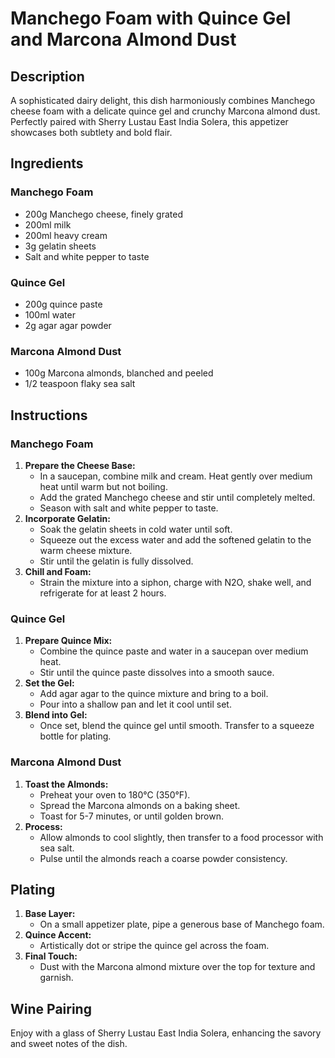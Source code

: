 # Manchego Foam with Quince Gel and Marcona Almond Dust

## Description
A sophisticated dairy delight, this dish harmoniously combines Manchego cheese foam with a delicate quince gel and crunchy Marcona almond dust. Perfectly paired with Sherry Lustau East India Solera, this appetizer showcases both subtlety and bold flair.

## Ingredients

### Manchego Foam
- 200g Manchego cheese, finely grated
- 200ml milk
- 200ml heavy cream
- 3g gelatin sheets
- Salt and white pepper to taste

### Quince Gel
- 200g quince paste
- 100ml water
- 2g agar agar powder

### Marcona Almond Dust
- 100g Marcona almonds, blanched and peeled
- 1/2 teaspoon flaky sea salt

## Instructions

### Manchego Foam
1. **Prepare the Cheese Base:**
   - In a saucepan, combine milk and cream. Heat gently over medium heat until warm but not boiling.
   - Add the grated Manchego cheese and stir until completely melted.
   - Season with salt and white pepper to taste.
2. **Incorporate Gelatin:**
   - Soak the gelatin sheets in cold water until soft.
   - Squeeze out the excess water and add the softened gelatin to the warm cheese mixture.
   - Stir until the gelatin is fully dissolved.
3. **Chill and Foam:**
   - Strain the mixture into a siphon, charge with N2O, shake well, and refrigerate for at least 2 hours.

### Quince Gel
1. **Prepare Quince Mix:**
   - Combine the quince paste and water in a saucepan over medium heat.
   - Stir until the quince paste dissolves into a smooth sauce.
2. **Set the Gel:**
   - Add agar agar to the quince mixture and bring to a boil.
   - Pour into a shallow pan and let it cool until set.
3. **Blend into Gel:**
   - Once set, blend the quince gel until smooth. Transfer to a squeeze bottle for plating.

### Marcona Almond Dust
1. **Toast the Almonds:**
   - Preheat your oven to 180°C (350°F).
   - Spread the Marcona almonds on a baking sheet.
   - Toast for 5-7 minutes, or until golden brown.
2. **Process:**
   - Allow almonds to cool slightly, then transfer to a food processor with sea salt.
   - Pulse until the almonds reach a coarse powder consistency.

## Plating
1. **Base Layer:**
   - On a small appetizer plate, pipe a generous base of Manchego foam.
2. **Quince Accent:**
   - Artistically dot or stripe the quince gel across the foam.
3. **Final Touch:**
   - Dust with the Marcona almond mixture over the top for texture and garnish.

## Wine Pairing
Enjoy with a glass of Sherry Lustau East India Solera, enhancing the savory and sweet notes of the dish.